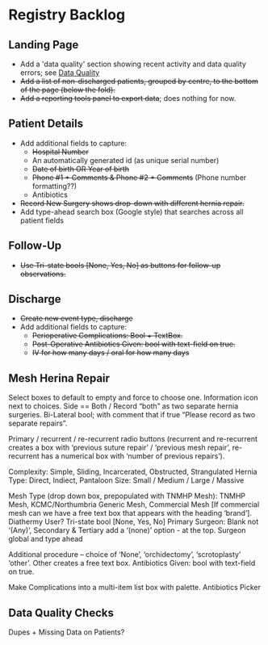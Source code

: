 # Registry Backlog

## Landing Page
- Add a 'data quality' section showing recent activity and data quality errors; see [Data Quality](#Data-Quality-Checks) 
- ~~Add a list of non-discharged patients, grouped by centre, to the bottom of the page (below the fold).~~
- ~~Add a reporting tools panel to export data~~; does nothing for now.

## Patient Details
- Add additional fields to capture: 
  - ~~Hospital Number~~
  - An automatically generated id (as unique serial number)
  - ~~Date of birth OR Year of birth~~
  - ~~Phone #1 + Comments & Phone #2 + Comments~~ (Phone number formatting??)
  - Antibiotics
- ~~Record New Surgery shows drop-down with different hernia repair.~~
- Add type-ahead search box (Google style) that searches across all patient fields

## Follow-Up
- ~~Use Tri-state bools [None, Yes, No] as buttons for follow-up observations.~~

## Discharge
- ~~Create new event type, discharge~~
- Add additional fields to capture:
  - ~~Perioperative Complications: Bool + TextBox.~~
  - ~~Post-Operative Antibiotics Given: bool with text-field on true.~~
  - ~~IV for how many days / oral for how many days~~

## Mesh Herina Repair
Select boxes to default to empty and force to choose one.
Information icon next to choices.
Side == Both / Record “both” as two separate hernia surgeries.
Bi-Lateral bool; with comment that if true “Please record as two separate repairs”.

Primary / recurrent / re-recurrent radio buttons
(recurrent and re-recurrent creates a box with ‘previous suture repair’ / ‘previous mesh repair’, re-recurrent has a numerical box with ‘number of previous repairs’).

Complexity: Simple, Sliding, Incarcerated, Obstructed, Strangulated
Hernia Type: Direct, Indiect, Pantaloon
Size: Small / Medium / Large / Massive

Mesh Type (drop down box, prepopulated with TNMHP Mesh): TNMHP Mesh, KCMC/Northumbria Generic Mesh, Commercial Mesh [If commercial mesh can we have a free text box that appears with the heading ‘brand’].
Diathermy User? Tri-state bool [None, Yes, No]
Primary Surgeon: Blank not ‘(Any)’, Secondary & Tertiary add a ‘(none)’ option - at the top.
Surgeon global and type ahead 

Additional procedure – choice of ‘None’, ‘orchidectomy’, ‘scrotoplasty’ ‘other’. Other creates a free text box.
Antibiotics Given: bool with text-field on true.

Make Complications into a multi-item list box with palette.
Antibiotics Picker

## Data Quality Checks
Dupes + Missing Data on Patients?
